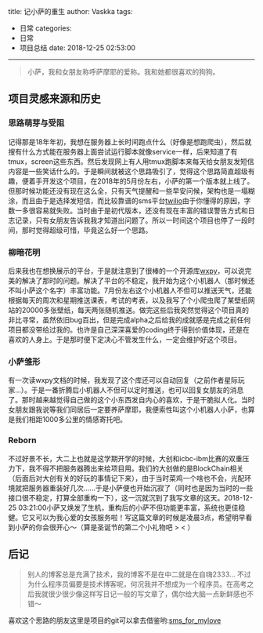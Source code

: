 title: 记小萨的重生
author: Vaskka
tags:
  - 日常
categories:
  - 日常
  - 项目总结
date: 2018-12-25 02:53:00
---
> 小萨，我和女朋友称呼萨摩耶的爱称。我和她都很喜欢的狗狗。

## 项目灵感来源和历史

### 思路萌芽与受阻

记得那是18年年初，我想在服务器上长时间跑点什么（好像是想跑爬虫），然后就搜有什么方式能在服务器上面尝试运行脚本就像service一样，后来知道了有tmux，screen这些东西。然后发现网上有人用tmux跑脚本来每天给女朋友发短信内容是一些笑话什么的。于是瞬间就被这个思路吸引了，觉得这个思路简直超级有趣，便着手开发这个项目，在2018年的5月份左右，小萨的第一个版本就上线了。但那时候功能还没有现在这么全，只有天气提醒和一些早安问候，架构也是一塌糊涂，而且由于是选择发短信，而比较靠谱的sms平台[twilio](https://www.twilio.com/)由于你懂得的原因，字数一多很容易就失败。当时由于是初代版本，还没有现在丰富的错误警告方式和日志记录，只有女朋友告诉我我才知道出问题了。所以一时间这个项目也停了一段时间，那时觉得超级可惜，毕竟这么好一个思路。

### 柳暗花明

后来我也在想换展示的平台，于是就注意到了很棒的一个开源库[wxpy](https://github.com/youfou/wxpy)，可以说完美的解决了那时的问题。解决了平台的不稳定，我开始为这个小机器人（那时候还不叫小萨这个名字）丰富功能。7月份左右这个小机器人不但可以推送天气，还能根据每天的周次和星期推送课表，考试的考表，以及我写了个小爬虫爬了某壁纸网站的20000多张壁纸，每天两张随机推送。做完这些后我突然觉得这个项目真的非比寻常，虽然依旧bug百出，但是完成alpha之后给我的成就感是完成之前任何项目都没带给过我的。也许是自己深深喜爱的coding终于得到价值体现，还是在喜欢的人身上。于是那时便下定决心不管发生什么，一定会维护好这个项目。

### 小萨雏形

有一次读wxpy文档的时候，我发现了这个库还可以自动回复（之前作者星际玩家...）。于是一番折腾后小机器人不但可以定时推送，也可以回复女朋友的消息了。那时越来越觉得自己做的这个小东西发自内心的喜欢，于是干脆拟人化。当时女朋友跟我说等我们同居后一定要养萨摩耶，我便索性叫这个小机器人小萨，也算是我们相距1000多公里的情感寄托吧。

### Reborn

不过好景不长，大二上也就是这学期开学的时候，大创和icbc-ibm比赛的双重压力下，我不得不把服务器腾出来给项目用。我们的大创做的是BlockChain相关（后面后对大创有关的好玩的事情记下来），由于当时菜鸡一个啥也不会，光配环境就把服务器重装好几次......于是小萨便也开始沉寂了（同时也是因为当时的一些接口很不稳定，打算全部重构一下），这一沉就沉到了我写文章的这天。2018-12-25 03:21:00小萨又焕发了生机，重构后的小萨不但功能更丰富，系统也更佳稳健。它又可以为我心爱的女孩服务啦！写这篇文章的时候是凌晨3点，希望明早看到小萨的你会很开心～（算是圣诞节的第二个小礼物吧 > < ）

## 后记

> 别人的博客总是充满了技术，我的博客不是在中二就是在自嗨2333...
不过为什么程序员偏要是技术博客呢，何况我并不想成为一个程序员。在高考之后我就很少很少像这样写日记一般的写文章了，偶尔给大脑一点新鲜感也不错～

喜欢这个思路的朋友这里是项目的git可以拿去借鉴哟:[sms_for_mylove](https://www.github.com/Vaskka/sms_for_mylove)